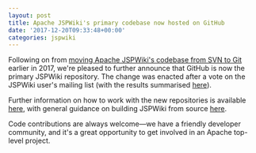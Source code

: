 ```yaml
---
layout: post
title: Apache JSPWiki's primary codebase now hosted on GitHub
date: '2017-12-20T09:33:48+00:00'
categories: jspwiki
---
```

<p>Following on from <a href="https://blogs.apache.org/jspwiki/entry/apache-jspwiki-s-codebase-moved" target="_blank" title="Apache JSPWiki's codebase moved to Git">moving Apache JSPWiki's codebase from SVN to Git</a> earlier in 2017, we're pleased to further announce that GitHub is now the primary JSPWiki repository. The change was enacted after a vote on the JSPWiki user's mailing list (with the results summarised <a href="http://mail-archives.apache.org/mod_mbox/jspwiki-user/201712.mbox/%3CCAMufup4cxVGGtgNF2n6xixfnJroBi0N1ujbAS7YbWxTBp3YKaA%40mail.gmail.com%3E" target="_blank" title="Results of the vote to move JSPWiki repos to GitHub">here</a>).</p> 
  <p>Further information on how to work with the new repositories is available <a href="http://mail-archives.apache.org/mod_mbox/jspwiki-dev/201712.mbox/%3CCAMufup5U77d2oR4gCKC8MvN-t7%2BSEjKG8H%2BOyESTcpNd0%3DE0sg%40mail.gmail.com%3E" target="_blank" title="JSPWiki primary code repos moved to GitHub">here</a>, with general guidance on building JSPWiki from source <a href="https://jspwiki-wiki.apache.org/Wiki.jsp?page=Building%20from%20source%20code" target="_blank" title="Building JSPWiki from source">here</a>.</p> 
  <p>Code contributions are always welcome—we have a friendly developer community, and it's a great opportunity to get involved in an Apache top-level project. <br /></p> 
  <p><br /></p> 
  <p><br /></p>
